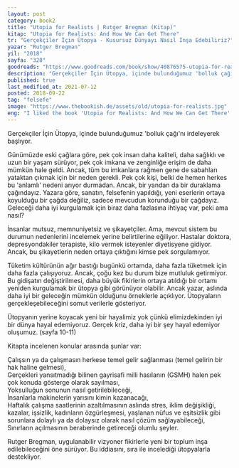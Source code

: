 ```yaml
---
layout: post  
category: book2  
title: "Utopia for Realists | Rutger Bregman (Kitap)"  
kitap: "Utopia for Realists: And How We Can Get There"  
tr: "Gerçekçiler İçin Ütopya - Kusursuz Dünyayı Nasıl İnşa Edebiliriz?"  
yazar: "Rutger Bregman"  
yil: "2018"  
sayfa: "328"  
goodreads: "https://www.goodreads.com/book/show/40876575-utopia-for-realists"
description: "Gerçekçiler İçin Ütopya, içinde bulunduğumuz 'bolluk çağı'nı irdeleyerek vizyoner fikirlerle yeni bir toplum inşa edilebileceğini öne sürüyor."
published: true
last_modified_at: 2021-07-12
posted: 2018-09-22
tag: "felsefe"
image: "https://www.thebookish.de/assets/old/utopia-for-realists.jpg"
eng: "I liked the book 'Utopia for Realists: And How We Can Get There' by the Dutch historian, author and journalist Rutger Bregma. Many of the ideas he presented in this book might seem unrealistic at first sight, however, the primary intention is developing a better future by using these ideas as a base. In this book, he is explaining concepts such as universal basic income; fifteen-hour working week; and open borders. As the book's subtitle indicates, these are all utopia for today, but in an 'ideal' world, they are all very realistic and applicable."
---
```


Gerçekçiler İçin Ütopya, içinde bulunduğumuz 'bolluk çağı'nı irdeleyerek başlıyor.   
  
Günümüzde eski çağlara göre, pek çok insan daha kaliteli, daha sağlıklı ve uzun bir yaşam sürüyor, pek çok imkana ve zenginliğe erişim de daha mümkün hale geldi. Ancak, tüm bu imkanlara rağmen gene de sabahları yataktan çıkmak için bir neden gerekli. Pek çok kişi, belki de hemen herkes bu 'anlamlı' nedeni arıyor durmadan. Ancak, bir yandan da bir duraklama çağındayız. Yazara göre, sanatın, felsefenin yapıldığı, yeni eserlerin ortaya koyulduğu bir çağda değiliz, sadece mevcudun korunduğu bir çağdayız. Geleceği daha iyi kurgulamak için biraz daha fazlasına ihtiyaç var, peki ama nasıl?  
  
İnsanlar mutsuz, memnuniyetsiz ve şikayetçiler. Ama, mevcut sistem bu durumun nedenlerini incelemek yerine belirtilerine eğiliyor. Hastalar doktora, depresyondakiler terapiste, kilo vermek isteyenler diyetisyene gidiyor. Ancak, bu şikayetlerin neden ortaya çıktığını kimse pek sorgulamıyor.  
  
Tüketim kültürünün ağır bastığı bugünkü ortamda, daha fazla tüketmek için daha fazla çalışıyoruz. Ancak, çoğu kez bu durum bize mutluluk getirmiyor. Bu gidişatın değiştirilmesi, daha büyük fikirlerin ortaya atıldığı bir ortamı yeniden kurgulamak bir ütopya gibi görünüyor olabilir. Ancak yazar, aslında daha iyi bir geleceğin mümkün olduğunu örneklerle açıklıyor. Ütopyaların gerçekleşebileceğini somut verilerle gösteriyor. 
  
Ütopyanın yerine koyacak yeni bir hayalimiz yok çünkü elimizdekinden iyi bir dünya hayal edemiyoruz. Gerçek kriz, daha iyi bir şey hayal edemiyor oluşumuz. (sayfa 10-11)  
  
Kitapta incelenen konular arasında şunlar var:  
  
Çalışsın ya da çalışmasın herkese temel gelir sağlanması (temel gelirin bir hak haline gelmesi),  
Gerçekleri yansıtmadığı bilinen gayrisafi milli hasılanın (GSMH) halen pek çok konuda gösterge olarak sayılması,  
Yoksulluğun sonunun nasıl getirilebileceği,  
İnsanlarla makinelerin yarısını kimin kazanacağı,  
Haftalık çalışma saatlerinin azaltılmasının aslında stres, iklim değişikliği, kazalar, işsizlik, kadınların özgürleşmesi, yaşlanan nüfus ve eşitsizlik gibi sorunlara dolaylı ya da dolaysız olarak nasıl çözüm sağlayabileceği,  
Sınırların açılmasının beraberinde getireceği olumlu şeyler.  
  
Rutger Bregman, uygulanabilir vizyoner fikirlerle yeni bir toplum inşa edilebileceğini öne sürüyor. Bu iddiasını, sıra ile incelediği ütopyalarla destekliyor.  
  
